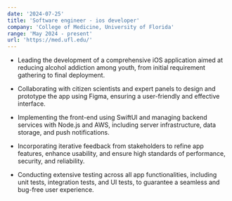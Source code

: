 ```yaml
---
date: '2024-07-25'
title: 'Software engineer - ios developer'
company: 'College of Medicine, University of Florida'
range: 'May 2024 - present'
url: 'https://med.ufl.edu/'
---
```


- Leading the development of a comprehensive iOS application aimed at reducing alcohol addiction among youth, from initial requirement gathering to final deployment.

- Collaborating with citizen scientists and expert panels to design and prototype the app using Figma, ensuring a user-friendly and effective interface.
  
- Implementing the front-end using SwiftUI and managing backend services with Node.js and AWS, including server infrastructure, data storage, and push notifications.

  
- Incorporating iterative feedback from stakeholders to refine app features, enhance usability, and ensure high standards of performance, security, and reliability.

- Conducting extensive testing across all app functionalities, including unit tests, integration tests, and UI tests, to guarantee a seamless and bug-free user experience.

